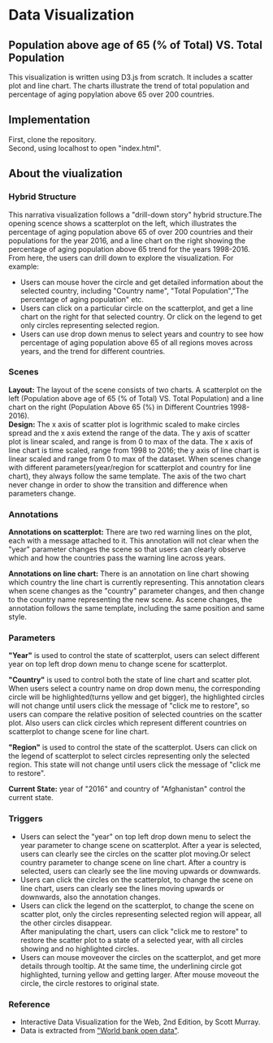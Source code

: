 # Data Visualization
## Population above age of 65 (% of Total) VS. Total Population  

This visualization is written using D3.js from scratch. It includes a scatter plot and line chart. The charts illustrate the trend of total population and percentage of aging popylation above 65 over 200 countries.

## Implementation

First, clone the repository.  
Second, using localhost to open "index.html".

## About the viualization

### Hybrid Structure

This narrativa visualization follows a "drill-down story" hybrid structure.The opening scence shows a scatterplot on the left, which illustrates the percentage of aging population above 65 of over 200 countries and their populations for the year 2016, and a line chart on the right showing the percentage of aging population above 65 trend for the years 1998-2016. From here, the users can drill down to explore the visualization. For example:

+ Users can mouse hover the circle and get detailed information about the selected country, including "Country name", "Total Population","The percentage of aging population" etc.
+ Users can click on a particular circle on the scatterplot, and get a line chart on the right for that selected country. Or click on the legend to get only circles representing selected region.
+ Users can use drop down menus to select years and country to see how percentage of aging population above 65 of all regions moves across years, and the trend for different countries.

### Scenes

**Layout:** The layout of the scene consists of two charts. A scatterplot on the left (Population above age of 65 (% of Total) VS. Total Population) and a line chart on the right (Population Above 65 (%) in Different Countries 1998-2016).  
**Design:** The x axis of scatter plot is logrithmic scaled to make circles spread and the x axis extend the range of the data. The y axis of scatter plot is linear scaled, and range is from 0 to max of the data. The x axis of line chart is time scaled, range from 1998 to 2016; the y axis of line chart is linear scaled and range from 0 to max of the dataset. When scenes change with different parameters(year/region for scatterplot and country for line chart), they always follow the same template. The axis of the two chart never change in order to show the transition and difference when parameters change.  

### Annotations

**Annotations on scatterplot:** There are two red warning lines on the plot, each with a message attached to it. This annotation will not clear when the "year" parameter changes the scene so that users can clearly observe which and how the countries pass the warning line across years.  

**Annotations on line chart:** There is an annotation on line chart showing which country the line chart is currently representing. This annotation clears when scene changes as the "country" parameter changes, and then change to the country name representing the new scene. As scene changes, the annotation follows the same template, including the same position and same style.

### Parameters

**"Year"** is used to control the state of scatterplot, users can select different year on top left drop down menu to change scene for scatterplot.  

**"Country"** is used to control both the state of line chart and scatter plot. When users select a country name on drop down menu, the corresponding circle will be highlighted(turns yellow and get bigger), the highlighted circles will not change until users click the message of "click me to restore", so users can compare the relative position of selected countries on the scatter plot. Also users can click circles which represent different countries on scatterplot to change scene for line chart.  

**"Region"** is used to control the state of the scatterplot. Users can click on the legend of scatterplot to select circles representing only the selected region. This state will not change until users click the message of "click me to restore".  

**Current State:** year of "2016" and country of "Afghanistan" control the current state.  

### Triggers

+ Users can select the "year" on top left drop down menu to select the year parameter to change scene on scatterplot. After a year is selected, users can clearly see the circles on the scatter plot moving.Or select country parameter to change scene on line chart. After a country is selected, users can clearly see the line moving upwards or downwards.  
+ Users can click the circles on the scatterplot, to change the scene on line chart, users can clearly see the lines moving upwards or downwards, also the annotation changes.  
+ Users can click the legend on the scatterplot, to change the scene on scatter plot, only the circles representing selected region will appear, all the other circles disappear.  
After manipulating the chart, users can click "click me to restore" to restore the scatter plot to a state of a selected year, with all circles showing and no highlighted circles.  
+ Users can mouse moveover the circles on the scatterplot, and get more details through tooltip. At the same time, the underlining circle got highlighted, turning yellow and getting larger. After mouse moveout the circle, the circle restores to original state.  

### Reference

+ Interactive Data Visualization for the Web, 2nd Edition, by Scott Murray.
+ Data is extracted from ["World bank open data"](https://databank.worldbank.org/home.aspx).




